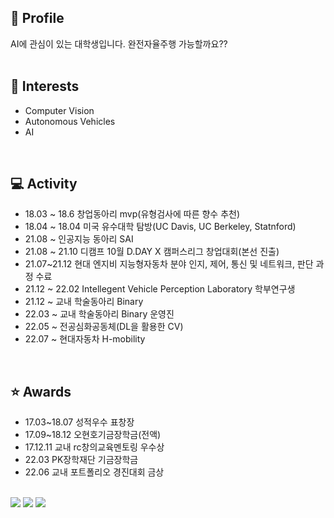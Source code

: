<!---
- 👋 
- 👀 I’m interested in ...
- 🌱 I’m currently learning ...
- 💞️ I’m looking to collaborate on ...
- 📫 How to reach me ...
--->



<!---
Dobarri/Dobarri is a ✨ special ✨ repository because its `README.md` (this file) appears on your GitHub profile.
You can click the Preview link to take a look at your changes.
--->

<h2>👋 Profile</h2> 
AI에 관심이 있는 대학생입니다. 완전자율주행 가능할까요??
<br><br>

<h2>🌱 Interests</h2>

- Computer Vision
- Autonomous Vehicles
- AI

<br>
<h2>💻 Activity</h2>

- 18.03 ~ 18.6    창업동아리 mvp(유형검사에 따른 향수 추천)
- 18.04 ~ 18.04    미국 유수대학 탐방(UC Davis, UC Berkeley, Statnford)
- 21.08 ~    인공지능 동아리 SAI
- 21.08 ~ 21.10    디캠프 10월 D.DAY X 캠퍼스리그 창업대회(본선 진출)
- 21.07~21.12    현대 엔지비 지능형자동차 분야 인지, 제어, 통신 및 네트워크, 판단 과정 수료
- 21.12 ~ 22.02 	  Intellegent Vehicle Perception Laboratory 학부연구생
- 21.12 ~	   교내 학술동아리 Binary
- 22.03 ~	   교내 학술동아리 Binary 운영진
- 22.05 ~    전공심화공동체(DL을 활용한 CV)
- 22.07 ~    현대자동차 H-mobility

<br>

<h2>⭐️ Awards</h2>

- 17.03~18.07  성적우수 표창장
- 17.09~18.12	 오현호기금장학금(전액)
- 17.12.11	 교내 rc창의교육멘토링 우수상
- 22.03  PK장학재단 기금장학금
- 22.06  교내 포트폴리오 경진대회 금상

<br>
<a href="https://mail.google.com/mail/u/0/?tab=rm&ogbl#inbox"><img src="https://img.shields.io/badge/Gmail-EA4335?style=flat-square&logo=Gmail&logoColor=white"></a> <a href="https://www.instagram.com/ehrud_97/"><img src="https://img.shields.io/badge/Instagram-E4405F?style=flat-square&logo=Instagram&logoColor=white"></a> <a href="https://dobarri-ai.tistory.com/category"><img src="https://img.shields.io/badge/Tstory-7952B3?style=flat-square&logo=&logoColor=white"></a> 
